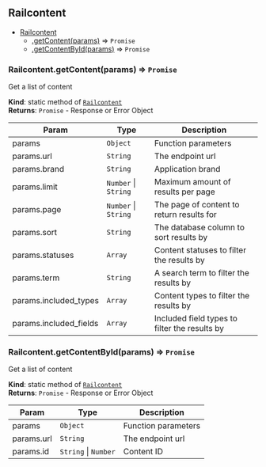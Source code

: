 <a name="module_Railcontent"></a>

## Railcontent

* [Railcontent](#module_Railcontent)
    * [.getContent(params)](#module_Railcontent.getContent) ⇒ <code>Promise</code>
    * [.getContentById(params)](#module_Railcontent.getContentById) ⇒ <code>Promise</code>

<a name="module_Railcontent.getContent"></a>

### Railcontent.getContent(params) ⇒ <code>Promise</code>
Get a list of content

**Kind**: static method of [<code>Railcontent</code>](#module_Railcontent)  
**Returns**: <code>Promise</code> - Response or Error Object  

| Param | Type | Description |
| --- | --- | --- |
| params | <code>Object</code> | Function parameters |
| params.url | <code>String</code> | The endpoint url |
| params.brand | <code>String</code> | Application brand |
| params.limit | <code>Number</code> \| <code>String</code> | Maximum amount of results per page |
| params.page | <code>Number</code> \| <code>String</code> | The page of content to return results for |
| params.sort | <code>String</code> | The database column to sort results by |
| params.statuses | <code>Array</code> | Content statuses to filter the results by |
| params.term | <code>String</code> | A search term to filter the results by |
| params.included_types | <code>Array</code> | Content types to filter the results by |
| params.included_fields | <code>Array</code> | Included field types to filter the results by |

<a name="module_Railcontent.getContentById"></a>

### Railcontent.getContentById(params) ⇒ <code>Promise</code>
Get a list of content

**Kind**: static method of [<code>Railcontent</code>](#module_Railcontent)  
**Returns**: <code>Promise</code> - Response or Error Object  

| Param | Type | Description |
| --- | --- | --- |
| params | <code>Object</code> | Function parameters |
| params.url | <code>String</code> | The endpoint url |
| params.id | <code>String</code> \| <code>Number</code> | Content ID |

